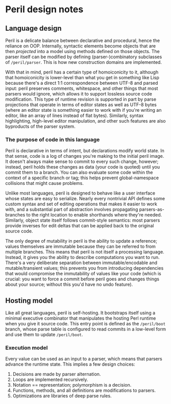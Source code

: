# Peril design notes
## Language design
Peril is a delicate balance between declarative and procedural, hence the
reliance on OOP. Internally, syntactic elements become objects that are then
_projected_ into a model using methods defined on those objects. The parser
itself can be modified by defining (parser-)combinatory subclasses of
`/peril/parser`. This is how new construction domains are implemented.

With that in mind, peril has a certain type of homoiconicity to it, although
that homoiconicity is lower-level than what you get in something like Lisp
because there's a direct 1:1 correspondence between UTF-8 and parsed input:
peril preserves comments, whitespace, and other things that most parsers would
ignore, which allows it to support lossless source code modification. This type
of runtime revision is supported in part by parse projections that operate in
terms of editor states as well as UTF-8 bytes (where an editor state is
something easier to work with if you're writing an editor, like an array of
lines instead of flat bytes). Similarly, syntax highlighting, high-level editor
manipulation, and other such features are also byproducts of the parser system.

### The purpose of code in this language
Peril is declarative in terms of intent, but declarations modify world state. In
that sense, code is a log of changes you're making to the initial peril image.
It doesn't always make sense to commit to every such change, however; instead,
peril holds these changes as data (your code is quoted) until you commit them to
a branch. You can also evaluate some code within the context of a specific
branch or tag; this helps prevent global-namespace collisions that might cause
problems.

Unlike most languages, peril is designed to behave like a user interface whose
states are easy to serialize. Nearly every nontrivial API defines some custom
syntax and set of editing operations that makes it easier to work with, and a
substantial part of abstraction involves propagating parsers-as-branches to the
right location to enable shorthands where they're needed. Similarly, object
state itself follows commit-style semantics: most parsers provide inverses for
edit deltas that can be applied back to the original source code.

The only degree of mutability in peril is the ability to update a reference;
values themselves are immutable because they can be referred to from multiple
branches. This means that peril is not itself a processing language. Instead, it
gives you the ability to describe computations you want to run. There's a very
deliberate separation between immutable/encodable and mutable/transient values;
this prevents you from introducing dependencies that would compromise the
immutability of values like your code (which is crucial: you want to force a
commit before peril goes and changes things about your source; without this
you'd have no undo feature).

## Hosting model
Like all great languages, peril is self-hosting. It bootstraps itself using a
minimal executive combinator that manipulates the hosting Perl runtime when you
give it source code. This entry point is defined as the `/peril/boot` branch,
whose parse table is configured to read commits in a low-level form and use
them to update `/peril/boot`.

### Execution model
Every value can be used as an input to a parser, which means that parsers
advance the runtime state. This implies a few design choices:

1. Decisions are made by parser alternation.
2. Loops are implemented recursively.
3. Notation == representation; polymorphism is a decision.
4. Functions, methods, and all definitions are modifications to parsers.
5. Optimizations are libraries of deep parse rules.
